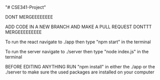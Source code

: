 "# CSE341-Project" 


DONT MERGEEEEEEEE 

ADD CODE IN A NEW BRANCH AND MAKE A PULL REQUEST DONTTT MERGEEEEEEEEE


To run the react navigate to ./app then type "npm start" in the terminal


To run the server navigate to ./server then type "node index.js" in the terminal


BEFORE EDITING ANYTHING RUN "npm install" in either the ./app or the ./server to make sure the used packages are installed on your computer